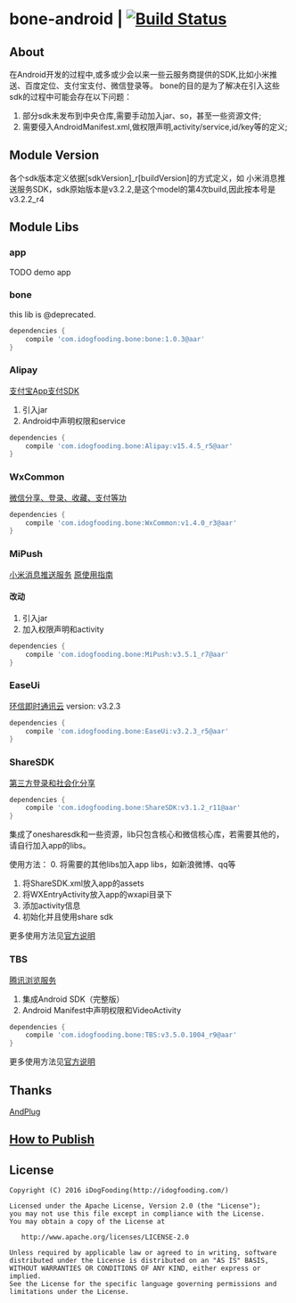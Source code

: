 # bone-android | [![Build Status](https://travis-ci.org/zhangchaoxu/bone-android.png?branch=master)](https://travis-ci.org/zhangchaoxu/bone-android)

## About
在Android开发的过程中,或多或少会以来一些云服务商提供的SDK,比如小米推送、百度定位、支付宝支付、微信登录等。
bone的目的是为了解决在引入这些sdk的过程中可能会存在以下问题：
1. 部分sdk未发布到中央仓库,需要手动加入jar、so，甚至一些资源文件;
2. 需要侵入AndroidManifest.xml,做权限声明,activity/service,id/key等的定义;

## Module Version
各个sdk版本定义依据[sdkVersion]_r[buildVersion]的方式定义，如
小米消息推送服务SDK，sdk原始版本是v3.2.2,是这个model的第4次build,因此按本号是v3.2.2_r4

## Module Libs

### app
TODO demo app
 
### bone
this lib is @deprecated.

```gradle
dependencies {
    compile 'com.idogfooding.bone:bone:1.0.3@aar'
}
```

### Alipay
[支付宝App支付SDK](https://doc.open.alipay.com/docs/doc.htm?spm=a219a.7629140.0.0.5LlDVj&treeId=193&articleId=105051&docType=1)
1. 引入jar
2. Android中声明权限和service

```gradle
dependencies {
    compile 'com.idogfooding.bone:Alipay:v15.4.5_r5@aar'
}
```

### WxCommon
[微信分享、登录、收藏、支付等功](https://open.weixin.qq.com/cgi-bin/showdocument?action=dir_list&t=resource/res_list&verify=1&id=open1419319167&token=&lang=zh_CN)

```gradle
dependencies {
    compile 'com.idogfooding.bone:WxCommon:v1.4.0_r3@aar'
}
```

### MiPush
[小米消息推送服务](http://dev.xiaomi.com/console/appservice/push.html)
[原使用指南](https://dev.mi.com/console/doc/detail?pId=41)
#### 改动
1. 引入jar
2. 加入权限声明和activity

```gradle
dependencies {
    compile 'com.idogfooding.bone:MiPush:v3.5.1_r7@aar'
}
```

### EaseUi
[环信即时通讯云](http://docs.easemob.com/im/start)
version: v3.2.3

```gradle
dependencies {
    compile 'com.idogfooding.bone:EaseUi:v3.2.3_r5@aar'
}
```

### ShareSDK
[第三方登录和社会化分享](http://sharesdk.mob.com/downloadDetail/ShareSDK/android)

```gradle
dependencies {
    compile 'com.idogfooding.bone:ShareSDK:v3.1.2_r11@aar'
}
```

集成了onesharesdk和一些资源，lib只包含核心和微信核心库，若需要其他的，请自行加入app的libs。

使用方法：
0. 将需要的其他libs加入app libs，如新浪微博、qq等
1. 将ShareSDK.xml放入app的assets
2. 将WXEntryActivity放入app的wxapi目录下
3. 添加activity信息
4. 初始化并且使用share sdk

更多使用方法见[官方说明](http://wiki.mob.com/Android_%E5%BF%AB%E9%80%9F%E9%9B%86%E6%88%90%E6%8C%87%E5%8D%97/)

### TBS
[腾讯浏览服务](http://x5.tencent.com/tbs/index.html)
1. 集成Android SDK（完整版）
2. Android Manifest中声明权限和VideoActivity

```gradle
dependencies {
    compile 'com.idogfooding.bone:TBS:v3.5.0.1004_r9@aar'
}
```
更多使用方法见[官方说明](https://x5.tencent.com/tbs/guide/sdkInit.html)

## Thanks
[AndPlug](https://github.com/ourbeehive/AndPlug)

## [How to Publish](https://github.com/zhangchaoxu/bone-android/blob/master/PUBLISH.md)

## License

    Copyright (C) 2016 iDogFooding(http://idogfooding.com/)

    Licensed under the Apache License, Version 2.0 (the "License");
    you may not use this file except in compliance with the License.
    You may obtain a copy of the License at

       http://www.apache.org/licenses/LICENSE-2.0

    Unless required by applicable law or agreed to in writing, software
    distributed under the License is distributed on an "AS IS" BASIS,
    WITHOUT WARRANTIES OR CONDITIONS OF ANY KIND, either express or implied.
    See the License for the specific language governing permissions and
    limitations under the License.